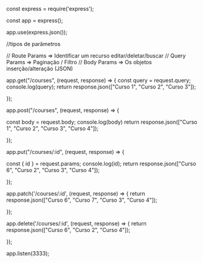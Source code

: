const express = require('express');

const app = express();


app.use(express.json());

//tipos de parâmetros

// Route Params => Identificar um recurso editar/deletar/buscar
// Query Params => Paginação / Filtro
// Body Params => Os objetos inserção/alteração (JSON)


app.get("/courses", (request, response) => {
  const query = request.query;
  console.log(query);
  return response.json(["Curso 1", "Curso 2", "Curso 3"]);
  
});

app.post("/courses", (request, response) => {

  const body = request.body;
  console.log(body)
  return response.json(["Curso 1", "Curso 2", "Curso 3", "Curso 4"]);
    
});

app.put("/courses/:id", (request, response) => {

  const { id } = request.params;
  console.log(id);
  return response.json(["Curso 6", "Curso 2", "Curso 3", "Curso 4"]);

});

app.patch('/courses/:id', (request, response) => {
  return response.json(["Curso 6", "Curso 7", "Curso 3", "Curso 4"]);
  
});

app.delete('/courses/:id', (request, response) => {
  return response.json(["Curso 6", "Curso 2", "Curso 4"]);

});

app.listen(3333);